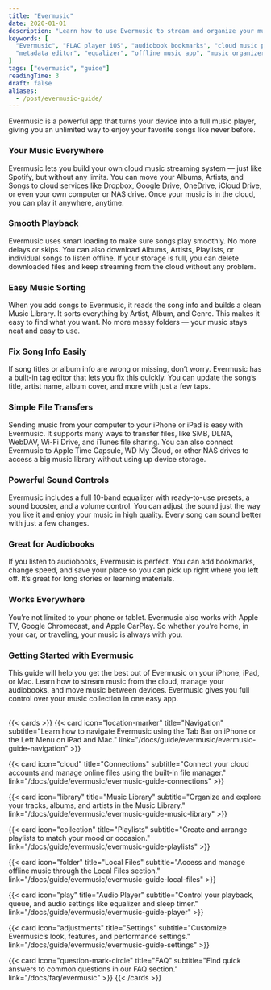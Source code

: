 ```yaml
---
title: "Evermusic"
date: 2020-01-01
description: "Learn how to use Evermusic to stream and organize your music library, create playlists, manage metadata, and enjoy audiobooks on iPhone, iPad, or Mac."
keywords: [
  "Evermusic", "FLAC player iOS", "audiobook bookmarks", "cloud music player", 
  "metadata editor", "equalizer", "offline music app", "music organizer"
]
tags: ["evermusic", "guide"]
readingTime: 3
draft: false
aliases:
  - /post/evermusic-guide/
---
```


Evermusic is a powerful app that turns your device into a full music player, giving you an unlimited way to enjoy your favorite songs like never before.

### Your Music Everywhere

Evermusic lets you build your own cloud music streaming system — just like Spotify, but without any limits. You can move your Albums, Artists, and Songs to cloud services like Dropbox, Google Drive, OneDrive, iCloud Drive, or even your own computer or NAS drive. Once your music is in the cloud, you can play it anywhere, anytime.

### Smooth Playback

Evermusic uses smart loading to make sure songs play smoothly. No more delays or skips. You can also download Albums, Artists, Playlists, or individual songs to listen offline. If your storage is full, you can delete downloaded files and keep streaming from the cloud without any problem.

### Easy Music Sorting

When you add songs to Evermusic, it reads the song info and builds a clean Music Library. It sorts everything by Artist, Album, and Genre. This makes it easy to find what you want. No more messy folders — your music stays neat and easy to use.

### Fix Song Info Easily

If song titles or album info are wrong or missing, don’t worry. Evermusic has a built-in tag editor that lets you fix this quickly. You can update the song’s title, artist name, album cover, and more with just a few taps.

### Simple File Transfers

Sending music from your computer to your iPhone or iPad is easy with Evermusic. It supports many ways to transfer files, like SMB, DLNA, WebDAV, Wi-Fi Drive, and iTunes file sharing. You can also connect Evermusic to Apple Time Capsule, WD My Cloud, or other NAS drives to access a big music library without using up device storage.

### Powerful Sound Controls

Evermusic includes a full 10-band equalizer with ready-to-use presets, a sound booster, and a volume control. You can adjust the sound just the way you like it and enjoy your music in high quality. Every song can sound better with just a few changes.

### Great for Audiobooks

If you listen to audiobooks, Evermusic is perfect. You can add bookmarks, change speed, and save your place so you can pick up right where you left off. It’s great for long stories or learning materials.

### Works Everywhere

You’re not limited to your phone or tablet. Evermusic also works with Apple TV, Google Chromecast, and Apple CarPlay. So whether you’re home, in your car, or traveling, your music is always with you.

### Getting Started with Evermusic

This guide will help you get the best out of Evermusic on your iPhone, iPad, or Mac. Learn how to stream music from the cloud, manage your audiobooks, and move music between devices. Evermusic gives you full control over your music collection in one easy app.<br><br>


{{< cards >}}
  {{< card icon="location-marker" title="Navigation" subtitle="Learn how to navigate Evermusic using the Tab Bar on iPhone or the Left Menu on iPad and Mac." link="/docs/guide/evermusic/evermusic-guide-navigation" >}}

  {{< card icon="cloud" title="Connections" subtitle="Connect your cloud accounts and manage online files using the built-in file manager." link="/docs/guide/evermusic/evermusic-guide-connections" >}}

  {{< card icon="library" title="Music Library" subtitle="Organize and explore your tracks, albums, and artists in the Music Library." link="/docs/guide/evermusic/evermusic-guide-music-library" >}}

  {{< card icon="collection" title="Playlists" subtitle="Create and arrange playlists to match your mood or occasion." link="/docs/guide/evermusic/evermusic-guide-playlists" >}}

  {{< card icon="folder" title="Local Files" subtitle="Access and manage offline music through the Local Files section." link="/docs/guide/evermusic/evermusic-guide-local-files" >}}

  {{< card icon="play" title="Audio Player" subtitle="Control your playback, queue, and audio settings like equalizer and sleep timer." link="/docs/guide/evermusic/evermusic-guide-player" >}}

  {{< card icon="adjustments" title="Settings" subtitle="Customize Evermusic’s look, features, and performance settings." link="/docs/guide/evermusic/evermusic-guide-settings" >}}

  {{< card icon="question-mark-circle" title="FAQ" subtitle="Find quick answers to common questions in our FAQ section." link="/docs/faq/evermusic" >}}
{{< /cards >}}